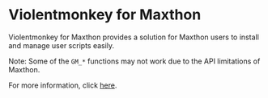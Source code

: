 Violentmonkey for Maxthon
===
Violentmonkey for Maxthon provides a solution for Maxthon users to install and manage user scripts easily.

Note: Some of the `GM_*` functions may not work due to the API limitations of Maxthon.

For more information, click [here](https://violentmonkey.github.io/).

